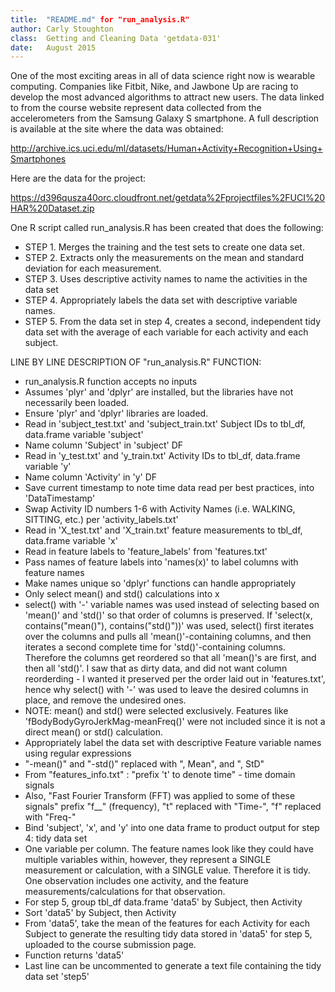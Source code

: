 ```yaml
---
title:  "README.md" for "run_analysis.R"
author: Carly Stoughton
class:  Getting and Cleaning Data 'getdata-031'
date:   August 2015
---
```


One of the most exciting areas in all of data science right now is wearable computing. Companies like Fitbit, Nike, and Jawbone Up are racing to develop the most advanced algorithms to attract new users. The data linked to from the course website represent data collected from the accelerometers from the Samsung Galaxy S smartphone. A full description is available at the site where the data was obtained:

http://archive.ics.uci.edu/ml/datasets/Human+Activity+Recognition+Using+Smartphones 

Here are the data for the project: 

https://d396qusza40orc.cloudfront.net/getdata%2Fprojectfiles%2FUCI%20HAR%20Dataset.zip 

One R script called run_analysis.R has been created that does the following: 
* STEP 1. Merges the training and the test sets to create one data set.
* STEP 2. Extracts only the measurements on the mean and standard deviation for each measurement. 
* STEP 3. Uses descriptive activity names to name the activities in the data set
* STEP 4. Appropriately labels the data set with descriptive variable names. 
* STEP 5. From the data set in step 4, creates a second, independent tidy data set with the average of each variable for each activity and each subject.

LINE BY LINE DESCRIPTION OF "run_analysis.R" FUNCTION:

* run_analysis.R function accepts no inputs
* Assumes 'plyr' and 'dplyr' are installed, but the libraries have not necessarily been loaded.
* Ensure 'plyr' and 'dplyr' libraries are loaded. 
* Read in 'subject_test.txt' and 'subject_train.txt' Subject IDs to tbl_df, data.frame variable 'subject'
* Name column 'Subject' in 'subject' DF
* Read in 'y_test.txt' and 'y_train.txt' Activity IDs to tbl_df, data.frame variable 'y'
* Name column 'Activity' in 'y' DF
* Save current timestamp to note time data read per best practices, into 'DataTimestamp'
* Swap Activity ID numbers 1-6 with Activity Names (i.e. WALKING, SITTING, etc.) per 'activity_labels.txt'
* Read in 'X_test.txt' and 'X_train.txt' feature measurements to tbl_df, data.frame variable 'x'
* Read in feature labels to 'feature_labels' from 'features.txt'
* Pass names of feature labels into 'names(x)' to label columns with feature names
* Make names unique so 'dplyr' functions can handle appropriately
* Only select mean() and std() calculations into x
* select() with '-' variable names was used instead of selecting based on 'mean()' and 'std()' so that order of columns is preserved. If 'select(x, contains("mean()"), contains("std()"))' was used, select() first iterates over the columns and pulls all 'mean()'-containing columns, and then iterates a second complete time for 'std()'-containing columns. Therefore the columns get reordered so that all 'mean()'s are first, and then all 'std()'. I saw that as dirty data, and did not want column reorderding - I wanted it preserved per the order laid out in 'features.txt', hence why select() with '-' was used to leave the desired columns in place, and remove the undesired ones. 
* NOTE: mean() and std() were selected exclusively. Features like 'fBodyBodyGyroJerkMag-meanFreq()' were not included since it is not a direct mean() or std() calculation.
* Appropriately label the data set with descriptive Feature variable names using regular expressions
* "-mean()" and "-std()" replaced with ", Mean", and ", StD"
* From "features_info.txt" : "prefix 't' to denote time" - time domain signals
* Also, "Fast Fourier Transform (FFT) was applied to some of these signals" prefix "f__" (frequency), "t" replaced with "Time-", "f" replaced with "Freq-"
* Bind 'subject', 'x', and 'y' into one data frame to product output for step 4: tidy data set
* One variable per column. The feature names look like they could have multiple variables within, however, they represent a SINGLE measurement or calculation, with a SINGLE value. Therefore it is tidy. One observation includes one activity, and the feature measurements/calculations for that observation.
* For step 5, group tbl_df data.frame 'data5' by Subject, then Activity
* Sort 'data5' by Subject, then Activity
* From 'data5', take the mean of the features for each Activity for each Subject to generate the resulting tidy data stored in 'data5' for step 5, uploaded to the course submission page.
* Function returns 'data5'
* Last line can be uncommented to generate a text file containing the tidy data set 'step5'